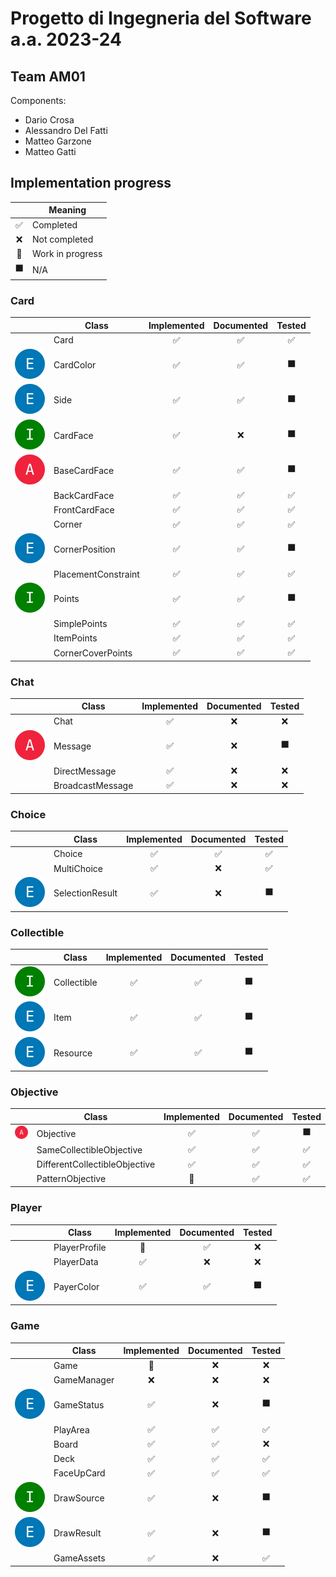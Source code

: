 # Progetto di Ingegneria del Software a.a. 2023-24

## Team AM01

Components:

- Dario Crosa
- Alessandro Del Fatti
- Matteo Garzone
- Matteo Gatti

## Implementation progress

|    | Meaning          |
|:--:|------------------|
| ✅  | Completed        |
| ❌  | Not completed    |
| 🚧 | Work in progress |
| ⬛  | N/A              |

### Card

|                        | Class               | Implemented | Documented | Tested |
|------------------------|---------------------|:-----------:|:----------:|:------:|
|                        | Card                |      ✅      |     ✅      |   ✅    |
| ![](img/enum.svg)      | CardColor           |      ✅      |     ✅      |   ⬛    |
| ![](img/enum.svg)      | Side                |      ✅      |     ✅      |   ⬛    |
| ![](img/interface.svg) | CardFace            |      ✅      |     ❌      |   ⬛    |
| ![](img/abstract.svg)  | BaseCardFace        |      ✅      |     ✅      |   ⬛    |
|                        | BackCardFace        |      ✅      |     ✅      |   ✅    |
|                        | FrontCardFace       |      ✅      |     ✅      |   ✅    |
|                        | Corner              |      ✅      |     ✅      |   ✅    |
| ![](img/enum.svg)      | CornerPosition      |      ✅      |     ✅      |   ⬛    |
|                        | PlacementConstraint |      ✅      |     ✅      |   ✅    |
| ![](img/interface.svg) | Points              |      ✅      |     ✅      |   ⬛    |
|                        | SimplePoints        |      ✅      |     ✅      |   ✅    |
|                        | ItemPoints          |      ✅      |     ✅      |   ✅    |
|                        | CornerCoverPoints   |      ✅      |     ✅      |   ✅    |

### Chat

|                       | Class            | Implemented | Documented | Tested |
|-----------------------|------------------|:-----------:|:----------:|:------:|
|                       | Chat             |      ✅      |     ❌      |   ❌    |
| ![](img/abstract.svg) | Message          |      ✅      |     ❌      |   ⬛    |
|                       | DirectMessage    |      ✅      |     ❌      |   ❌    |
|                       | BroadcastMessage |      ✅      |     ❌      |   ❌    |

### Choice

|                   | Class           | Implemented | Documented | Tested |
|-------------------|-----------------|:-----------:|:----------:|:------:|
|                   | Choice          |      ✅      |     ✅      |   ✅    |
|                   | MultiChoice     |      ✅      |     ❌      |   ✅    |
| ![](img/enum.svg) | SelectionResult |      ✅      |     ❌      |   ⬛    |

### Collectible

|                        | Class       | Implemented | Documented | Tested |
|------------------------|-------------|:-----------:|:----------:|:------:|
| ![](img/interface.svg) | Collectible |      ✅      |     ✅      |   ⬛    |
| ![](img/enum.svg)      | Item        |      ✅      |     ✅      |   ⬛    |
| ![](img/enum.svg)      | Resource    |      ✅      |     ✅      |   ⬛    |

### Objective

|                       | Class                         | Implemented | Documented | Tested |
|-----------------------|-------------------------------|:-----------:|:----------:|:------:|
| ![](img/abstract.svg) | Objective                     |      ✅      |     ✅      |   ⬛    |
|                       | SameCollectibleObjective      |      ✅      |     ✅      |   ✅    |
|                       | DifferentCollectibleObjective |      ✅      |     ✅      |   ✅    |
|                       | PatternObjective              |     🚧      |     ✅      |   ✅    |

### Player

|                   | Class         | Implemented | Documented | Tested |
|-------------------|---------------|:-----------:|:----------:|:------:|
|                   | PlayerProfile |     🚧      |     ✅      |   ❌    |
|                   | PlayerData    |      ✅      |     ❌      |   ❌    |
| ![](img/enum.svg) | PayerColor    |      ✅      |     ✅      |   ⬛    |

### Game

|                        | Class       | Implemented | Documented | Tested |
|------------------------|-------------|:-----------:|:----------:|:------:|
|                        | Game        |     🚧      |     ❌      |   ❌    |
|                        | GameManager |      ❌      |     ❌      |   ❌    |
| ![](img/enum.svg)      | GameStatus  |      ✅      |     ❌      |   ⬛    |
|                        | PlayArea    |      ✅      |     ✅      |   ✅    |
|                        | Board       |      ✅      |     ✅      |   ❌    |
|                        | Deck        |      ✅      |     ✅      |   ✅    |
|                        | FaceUpCard  |      ✅      |     ✅      |   ✅    |
| ![](img/interface.svg) | DrawSource  |      ✅      |     ❌      |   ⬛    |
| ![](img/enum.svg)      | DrawResult  |      ✅      |     ❌      |   ⬛    |
|                        | GameAssets  |      ✅      |     ❌      |   ✅    |
